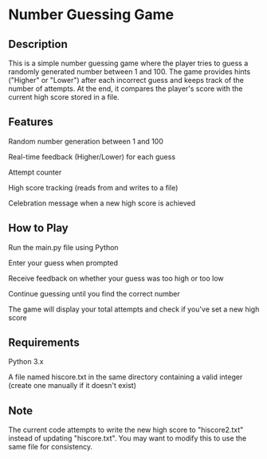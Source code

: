 # Number Guessing Game
## Description
This is a simple number guessing game where the player tries to guess a randomly generated number between 1 and 100. The game provides hints ("Higher" or "Lower") after each incorrect guess and keeps track of the number of attempts. At the end, it compares the player's score with the current high score stored in a file.

## Features
Random number generation between 1 and 100

Real-time feedback (Higher/Lower) for each guess

Attempt counter

High score tracking (reads from and writes to a file)

Celebration message when a new high score is achieved

## How to Play
Run the main.py file using Python

Enter your guess when prompted

Receive feedback on whether your guess was too high or too low

Continue guessing until you find the correct number

The game will display your total attempts and check if you've set a new high score

## Requirements
Python 3.x

A file named hiscore.txt in the same directory containing a valid integer (create one manually if it doesn't exist)

## Note
The current code attempts to write the new high score to "hiscore2.txt" instead of updating "hiscore.txt". You may want to modify this to use the same file for consistency.

